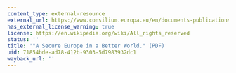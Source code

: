 ```yaml
---
content_type: external-resource
external_url: https://www.consilium.europa.eu/en/documents-publications/publications/european-security-strategy-secure-europe-better-world/
has_external_license_warning: true
license: https://en.wikipedia.org/wiki/All_rights_reserved
status: ''
title: '"A Secure Europe in a Better World." (PDF)'
uid: 71854bde-ad78-412b-9303-5d7983932dc1
wayback_url: ''
---
```


